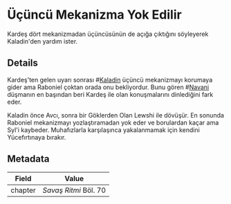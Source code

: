 # Üçüncü Mekanizma Yok Edilir
Kardeş dört mekanizmadan üçüncüsünün de açığa çıktığını söyleyerek Kaladin'den yardım ister.

## Details
Kardeş'ten gelen uyarı sonrası #[Kaladin](characters/kaladin) üçüncü mekanizmayı korumaya gider ama Raboniel çoktan orada onu bekliyordur. Bunu gören #[Navani](characters/navani) düşmanın en başından beri Kardeş ile olan konuşmalarını dinlediğini fark eder. 

Kaladin önce Avcı, sonra bir Göklerden Olan Lewshi ile dövüşür. En sonunda Raboniel mekanizmayı yozlaştıramadan yok eder ve borulardan kaçar ama Syl'i kaybeder. Muhafızlarla karşılaşınca yakalanmamak için kendini Yücefırtınaya bırakır.

## Metadata
| Field | Value |
| ----- | ----- |
| chapter | *Savaş Ritmi* Böl. 70 |
